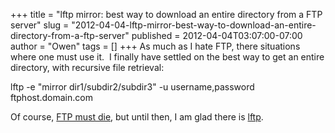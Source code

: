 +++
title = "lftp mirror: best way to download an entire directory from a FTP server"
slug = "2012-04-04-lftp-mirror-best-way-to-download-an-entire-directory-from-a-ftp-server"
published = 2012-04-04T03:07:00-07:00
author = "Owen"
tags = []
+++
As much as I hate FTP, there situations where one must use it.  I
finally have settled on the best way to get an entire directory, with
recursive file retrieval:

lftp -e "mirror dir1/subdir2/subdir3" -u username,password
ftphost.domain.com

Of course, [FTP must die](http://mywiki.wooledge.org/FtpMustDie), but
until then, I am glad there is [lftp](http://lftp.yar.ru/).
